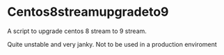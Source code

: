 # Centos8streamupgradeto9

A script to upgrade centos 8 stream to 9 stream.

Quite unstable and very janky. Not to be used in a production enviroment
